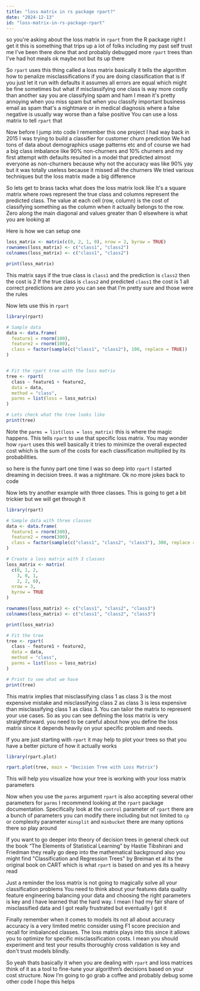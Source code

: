 ```yaml
---
title: "loss matrix in rs package rpart?"
date: "2024-12-13"
id: "loss-matrix-in-rs-package-rpart"
---
```


 so you're asking about the loss matrix in `rpart` from the R package right I get it this is something that trips up a lot of folks including my past self trust me I’ve been there done that and probably debugged more `rpart` trees than I’ve had hot meals ok maybe not but its up there

So `rpart` uses this thing called a loss matrix basically it tells the algorithm how to penalize misclassifications if you are doing classification that is If you just let it run with defaults it assumes all errors are equal which might be fine sometimes but what if misclassifying one class is way more costly than another say you are classifying spam and ham I mean it's pretty annoying when you miss spam but when you classify important business email as spam that's a nightmare or in medical diagnosis where a false negative is usually way worse than a false positive You can use a loss matrix to tell `rpart` that

Now before I jump into code I remember this one project I had way back in 2015 I was trying to build a classifier for customer churn prediction We had tons of data about demographics usage patterns etc and of course we had a big class imbalance like 90% non-churners and 10% churners and my first attempt with defaults resulted in a model that predicted almost everyone as non-churners because why not the accuracy was like 90% yay but it was totally useless because it missed all the churners We tried various techniques but the loss matrix made a big difference

So lets get to brass tacks what does the loss matrix look like It's a square matrix where rows represent the true class and columns represent the predicted class. The value at each cell (row, column) is the cost of classifying something as the column when it actually belongs to the row. Zero along the main diagonal and values greater than 0 elsewhere is what you are looking at

Here is how we can setup one

```R
loss_matrix <- matrix(c(0, 2, 1, 0), nrow = 2, byrow = TRUE)
rownames(loss_matrix) <- c("class1", "class2")
colnames(loss_matrix) <- c("class1", "class2")

print(loss_matrix)
```

This matrix says if the true class is `class1` and the prediction is `class2` then the cost is 2 If the true class is `class2` and predicted `class1` the cost is 1 all correct predictions are zero you can see that I'm pretty sure and those were the rules

Now lets use this in `rpart`

```R
library(rpart)

# Sample data
data <- data.frame(
  feature1 = rnorm(100),
  feature2 = rnorm(100),
  class = factor(sample(c("class1", "class2"), 100, replace = TRUE))
)


# Fit the rpart tree with the loss matrix
tree <- rpart(
  class ~ feature1 + feature2,
  data = data,
  method = "class",
  parms = list(loss = loss_matrix)
)

# Lets check what the tree looks like
print(tree)
```

Note the `parms = list(loss = loss_matrix)` this is where the magic happens. This tells `rpart` to use that specific loss matrix. You may wonder how `rpart` uses this well basically it tries to minimize the overall expected cost which is the sum of the costs for each classification multiplied by its probabilities.

 so here is the funny part one time I was so deep into `rpart` I started dreaming in decision trees. it was a nightmare. Ok no more jokes back to code

Now lets try another example with three classes. This is going to get a bit trickier but we will get through it

```R
library(rpart)

# Sample data with three classes
data <- data.frame(
  feature1 = rnorm(300),
  feature2 = rnorm(300),
  class = factor(sample(c("class1", "class2", "class3"), 300, replace = TRUE))
)

# Create a loss matrix with 3 classes
loss_matrix <- matrix(
  c(0, 1, 2,
    3, 0, 1,
    2, 2, 0),
  nrow = 3,
  byrow = TRUE
)

rownames(loss_matrix) <- c("class1", "class2", "class3")
colnames(loss_matrix) <- c("class1", "class2", "class3")

print(loss_matrix)

# Fit the tree
tree <- rpart(
  class ~ feature1 + feature2,
  data = data,
  method = "class",
  parms = list(loss = loss_matrix)
)

# Print to see what we have
print(tree)

```

This matrix implies that misclassifying class 1 as class 3 is the most expensive mistake and misclassifying class 2 as class 3 is less expensive than misclassifying class 1 as class 3. You can tailor the matrix to represent your use cases. So as you can see defining the loss matrix is very straightforward. you need to be careful about how you define the loss matrix since it depends heavily on your specific problem and needs.

If you are just starting with `rpart` it may help to plot your trees so that you have a better picture of how it actually works

```R
library(rpart.plot)

rpart.plot(tree, main = "Decision Tree with Loss Matrix")
```
This will help you visualize how your tree is working with your loss matrix parameters

Now when you use the `parms` argument `rpart` is also accepting several other parameters for `parms` I recommend looking at the `rpart` package documentation. Specifically look at the `control` parameter of `rpart` there are a bunch of parameters you can modify there including but not limited to `cp` or complexity parameter `minsplit` and `minbucket` there are many options there so play around

If you want to go deeper into theory of decision trees in general check out the book “The Elements of Statistical Learning” by Hastie Tibshirani and Friedman they really go deep into the mathematical background also you might find "Classification and Regression Trees" by Breiman et al its the original book on CART which is what `rpart` is based on and yes its a heavy read

Just a reminder the loss matrix is not going to magically solve all your classification problems You need to think about your features data quality feature engineering balancing your data and choosing the right parameters is key and I have learned that the hard way. I mean I had my fair share of misclassified data and I got really frustrated but eventually I got it

Finally remember when it comes to models its not all about accuracy accuracy is a very limited metric consider using F1 score precision and recall for imbalanced classes. The loss matrix plays into this since it allows you to optimize for specific misclassification costs. I mean you should experiment and test your results thoroughly cross validation is key and don't trust models blindly.

So yeah thats basically it when you are dealing with `rpart` and loss matrices think of it as a tool to fine-tune your algorithm’s decisions based on your cost structure. Now I’m going to go grab a coffee and probably debug some other code I hope this helps
